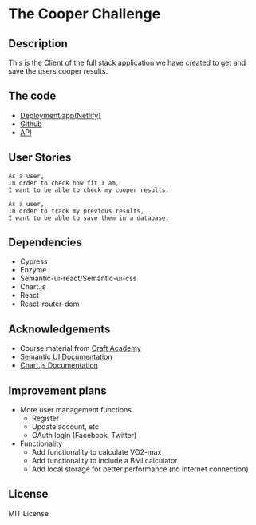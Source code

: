 # The Cooper Challenge

## Description
This is the Client of the full stack application we have created to get and save the users cooper results.

## The code
- [Deployment app(Netlify)](whssl-cooper-challenge.netlify.app)
- [Github](https://github.com/salindholm/cooper_challenge)
- [API](https://github.com/salindholm/cooper_api)

## User Stories
```
As a user,
In order to check how fit I am,
I want to be able to check my cooper results.
```
```
As a user,
In order to track my previous results,
I want to be able to save them in a database.
```

## Dependencies
- Cypress
- Enzyme
- Semantic-ui-react/Semantic-ui-css
- Chart.js
- React
- React-router-dom

## Acknowledgements
- Course material from [Craft Academy](https://www.craftacademy.se/english/)
- [Semantic UI Documentation](https://react.semantic-ui.com/)
- [Chart.js Documentation](https://github.com/reactchartjs/react-chartjs-2)

## Improvement plans
- More user management functions
    - Register
    - Update account, etc
    - OAuth login (Facebook, Twitter)
- Functionality
    - Add functionality to calculate VO2-max
    - Add functionality to include a BMI calculator
    - Add local storage for better performance (no internet connection)

## License
MIT License